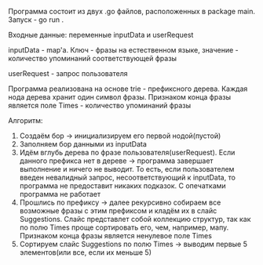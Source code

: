 Программа состоит из двух .go файлов, расположенных в package main. Запуск - go run .

Входные данные: переменные inputData и userRequest

inputData - map'а. Ключ - фразы на естественном языке, значение - количество упоминаний соответствующей фразы

userRequest - запрос пользователя

Программа реализована на основе trie - префиксного дерева. Каждая нода дерева хранит один символ фразы. Признаком конца фразы является поле Times - количество упоминаний фразы

Алгоритм:
1) Создаём бор -> инициализируем его первой нодой(пустой)
2) Заполняем бор данными из inputData
3) Идём вглубь дерева по фразе пользователя(userRequest). Если данного префикса нет в дереве ->  программа завершает выполнение и ничего не выводит. То есть, если пользователем введен невалидный запрос, несоответствующий к inputData, то программа не предоставит никаких подказок. С опечатками программа не работает
4) Прошлись по префиксу -> далее рекурсивно собираем все возможные фразы с этим префиксом и кладём их в слайс Suggestions. Слайс представлет собой коллекцию структур, так как по полю Times проще сортировать его, чем, например, мапу. Признаком конца фразы является ненулевое поле Times
5) Сортируем слайc Suggestions по полю Times -> выводим первые 5 элементов(или все, если их меньше 5)
